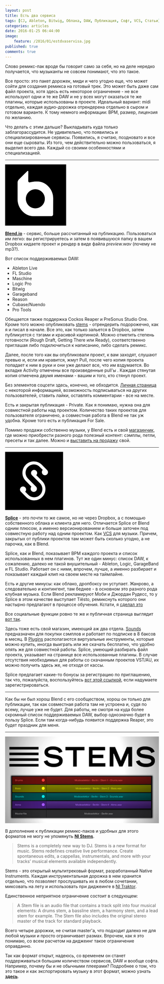 ```yaml
---
layout: post
title: Есть два сервиса
tags: [CJ, Ableton, Bitwig, Облака, DAW, Публикация, Софт, VCS, Статьи]
categories: articles
date: 2016-01-25 06:44:00
image:
    feature: /2016/01/estdvaservisa.jpg
published: true
comments: true
---
```

Слово ремикс-пак вроде бы говорит само за себя, но на деле нередко получается, что музыканты не совсем понимают, что это такое.

Все просто: это пакет дорожек, миди и чего угодно еще, что может сойти для создания ремикса на готовый трек.
Это может быть даже сам файл проекта, хотя здесь есть некоторое ограничение - не все используют одни и те же DAW и не у всех могут оказаться те же плагины, которые использованы в проекте.
Идеальный вариант: midi отдельно, каждая аудио-дорожка отрендерена отдельно в сыром и готовом варианте. К тому немного информации: BPM, размер, лицензия по желанию.

Что делать с этим дальше? Выкладывать куда только заблагорассудится. Не удивительно, что появились и специализированные сервисы. Появились, я считаю, поздновато и все они еще сыроваты. Из того, чем действительно можно пользоваться, я выделил всего два. Каждый со своими особенностями и специализацией.

-----
![](/images/2016/01/blend-1.jpg)

[**Blend.io**][0] - сервис, больше рассчитанный на публикацию.
Пользоваться им легко: вы регистрируетесь и затем в появившуюся папку в вашем Dropboх кидаете проект и рендер в виде файла *preview.wav* (почему не mp3?).

Вот список поддерживаемых DAW:

* Ableton Live
* FL Studio
* Maschine
* Logic Pro
* Bitwig
* Garageband
* Reason
* Cubase/Nuendo
* Pro Tools

Обещается также поддержка Cockos Reaper и PreSonus Studio One.
Кроме того можно опубликовать [stems][4] - отрендерить подорожечно, как я и писал в начале.
Все это, как только зальется в Dropbox, затем  публикуется с тэгами и красивой картинкой. Можно отметить степень готовности (Rough Draft, Getting There или Ready), соответственно приглашая либо подключиться к написанию, либо сделать ремикс.

Далее, после того как вы опубликовали проект, к вам заходят, слушают превью и, если им нравится, жмут Pull, после чего копия проекта попадает к ним в руки и они уже делают все, что им вздумается.
Во вкладке Activity отмечены все произведенные pull'ы . Каждая стянутая копия отмечена двумя именами - вашим и того, кто стянул проект.

Без элементов соцсети здесь, конечно, не обходится. [Личная страница][7] с некоторой информацией, возможность подписываться на других пользователей, ставить лайки, оставлять комментарии - все на месте.

Есть и закрытая публикация - Private. Как я понимаю, нужна она для совместной работы над проектом. Количество таких проектов для пользователя ограничено, а совместная работа в Blend не так уж удобна.
Кроме того есть и публикация For Sale.

Помимо продажи собственно музыки, у Blend есть и свой [магазинчик][5], где можно приобрести разного рода полезный контент: сэмплы, петли, пресеты и так далее. Можно и [выставить на продажу][6] свой.

-----
![](/images/2016/01/splice-1.png)

[**Splice**][1] - это почти то же самое, но не через Dropbox, а c помощью собственного облака и клиента для него.
Отличается Splice от Blend одним плюсом, а именно версионированием и больше заточен под совместную работу над одним проектом. Как [VCS][2] для музыки.
Причем, закрытых от публики проектов там может быть сколько угодно, а не парочка, как в Blend.

Splice, как и Blend, показывает BPM каждого проекта и список использованных в нем плагинов.
Тут же один минус: список DAW, к сожалению, далеко не такой внушительный - Ableton, Logic, GarageBand и FL Studio. Работает он с ними, впрочем, лучше, а именно разбирает и показывает каждый клип на своем месте на таймлайне.

Есть и другие минусы: как облако, дропбоксу он уступает. Жанрово, а следовательно и контингент, там беднее - в основном это разного рода клубная музыка. Если Blend рекламируют Моби и Джордан Рудесс, то у Splice в этом качестве выступает Tiësto, ремикснуть которого они настырно предлагают в процессе обучения. Кстати, я [сделал это][3]

Все социальные функции ровно те же и публичная страница выглядит [вот так][11].

Здесь тоже есть свой магазин, имеющий аж два отдела. [Sounds][8] предназначен для покупки сэмплов и работает по подписке в 8 баксов в месяц.
В [Plugins][9] располагаются виртуальные инструменты, которые можно купить, иногда выиграть или же скачать бесплатно, что удобно опять же для совместной работы. Splice, умеющий разбирать файл проекта, указывает на странице все использованные плагины. В случае отсутствия необходимых для работы со скачанным проектов VST/AU, их можно получить здесь же, не отходя от кассы.

Splice предлагает какие-то бонусы за регистрацию по приглашению, так что, пожалуйста, воспользуйтесь [вот этой ссылкой][10], если надумаете зарегистрироваться.

-----
Как бы ни был хорош Blend с его сообществом, хорош он только для публикации, так как совместная работа там не устроена и, судя по всему, лучше уже не будет.
Для работы, не смотря на куда более скромный список поддерживаемых DAW, выбор однозначно будет в пользу Splice. Если там когда-нибудь появится поддержка Reaper, это будет праздник для меня.

-----
![](/images/2016/01/stem-decks-native-instruments-creator-640x360-1.jpg)

В дополнение к публикации ремикс-паков и удобных для этого форматов не могу не упомянуть [**NI Stems**][12].

>Stems is a completely new way to DJ. Stems is a new format for music. Stems redefines creative live performance. Create spontaneous edits, a cappellas, instrumentals, and more with your tracks’ musical elements available independently.

Stems - это открытый мультитрековый формат, разработанный Native Instruments. Каждая инструментальная дорожка в нем хранится отдельно, что позволяет прослушивать их в любом сочетании, миксовать на лету и использовать при диджеинге в [NI Traktor][13].

Единственное неприятное ограничение состоит в следующем:
>A Stem file is an audio file that contains a track split into four musical elements: A drums stem, a bassline stem, a harmony stem, and a lead stem for example. The Stem file also includes the original stereo master of the track for standard playback.

Всего четыре дорожки, не считая master'а, что подходит далеко не для любой музыки и просто ограничивает размах. Впрочем, как я это понимаю, со всем расчетом на диджеинг такое ограничение оправданно.

Так как формат открыт, надеюсь, со временем он станет поддерживаться большим количеством сервисов, DAW и вообще софта. Например, почему бы и не обычными плеерами?
Подробнее о том, что это такое и как экспортировать музыку в этот формат, можно узнать [**здесь**][14].

[0]: https://blend.io
[1]: https://splice.com
[2]: https://ru.wikipedia.org/wiki/%D0%A1%D0%B8%D1%81%D1%82%D0%B5%D0%BC%D0%B0_%D1%83%D0%BF%D1%80%D0%B0%D0%B2%D0%BB%D0%B5%D0%BD%D0%B8%D1%8F_%D0%B2%D0%B5%D1%80%D1%81%D0%B8%D1%8F%D0%BC%D0%B8
[3]: https://splice.com/omega9/tisto--kshmr---secrets-as-silly-as-it-should
[4]: https://en.wikipedia.org/wiki/Stem_(audio)
[5]: https://blend.io/market
[6]: https://blend.io/help/market
[7]: https://blend.io/omega9
[8]: https://splice.com/sounds/
[9]: https://splice.com/plugins
[10]: https://splice.com/vip/omega9
[11]: https://splice.com/omega9
[12]: https://www.native-instruments.com/en/specials/stems/
[13]: https://www.native-instruments.com/en/products/traktor/
[14]: http://www.stems-music.com/stem-creator-tool/
